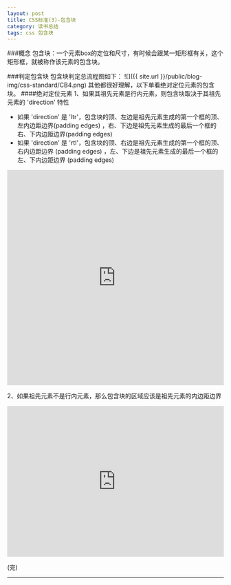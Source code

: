```yaml
---
layout: post
title: CSS标准(3)-包含块
category: 读书总结
tags: css 包含块
---
```

###概念
包含块：一个元素box的定位和尺寸，有时候会跟某一矩形框有关，这个矩形框，就被称作该元素的包含块。

###判定包含块
包含块判定总流程图如下：
![]({{ site.url }}/public/blog-img/css-standard/CB4.png)
其他都很好理解，以下单看绝对定位元素的包含块。
####绝对定位元素
1、如果其祖先元素是行内元素，则包含块取决于其祖先元素的 'direction' 特性

+ 如果 'direction' 是 'ltr'，包含块的顶、左边是祖先元素生成的第一个框的顶、左内边距边界(padding edges) ，右、下边是祖先元素生成的最后一个框的右、下内边距边界(padding edges)
+ 如果 'direction' 是 'rtl'，包含块的顶、右边是祖先元素生成的第一个框的顶、右内边距边界 (padding edges) ，左、下边是祖先元素生成的最后一个框的左、下内边距边界 (padding edges)   

<iframe width="100%" height="500" src="http://jsfiddle.net/cyningsun/Pr4LF/embedded/html,result/" allowfullscreen="allowfullscreen" frameborder="0"></iframe>

2、如果祖先元素不是行内元素，那么包含块的区域应该是祖先元素的内边距边界

<iframe width="100%" height="350" src="http://jsfiddle.net/cyningsun/6xSpP/embedded/html,result/" allowfullscreen="allowfullscreen" frameborder="0"></iframe>

(完)


---

